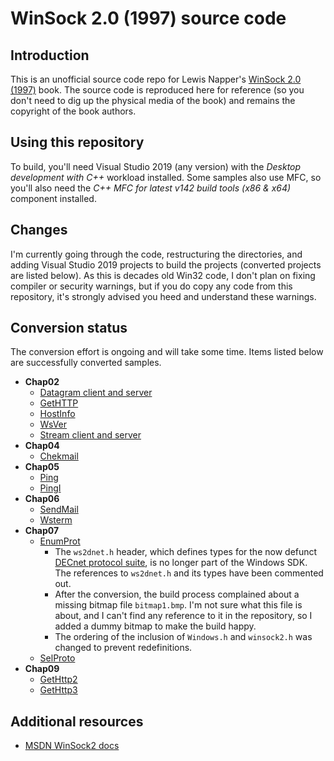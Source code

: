 # WinSock 2.0 (1997) source code

## Introduction

This is an unofficial source code repo for Lewis Napper's [WinSock 2.0 (1997)](https://dl.acm.org/doi/book/10.5555/522582) book. The source code is reproduced here for reference (so you don't need to dig up the physical media of the book) and remains the copyright of the book authors.

## Using this repository

To build, you'll need Visual Studio 2019 (any version) with the _Desktop development with C++_ workload installed. Some samples also use MFC, so you'll also need the _C++ MFC for latest v142 build tools (x86 & x64)_ component installed.

## Changes

I'm currently going through the code, restructuring the directories, and adding Visual Studio 2019 projects to build the projects (converted projects are listed below). As this is decades old Win32 code, I don't plan on fixing compiler or security warnings, but if you do copy any code from this repository, it's strongly advised you heed and understand these warnings.

## Conversion status

The conversion effort is ongoing and will take some time. Items listed below are successfully converted samples.

* **Chap02**
  * [Datagram client and server](https://github.com/yottaawesome/winsock-2.0/tree/master/src/Ch02/DataGram)
  * [GetHTTP](https://github.com/yottaawesome/winsock-2.0/tree/master/src/Ch02/GetHTTP)
  * [HostInfo](https://github.com/yottaawesome/winsock-2.0/tree/master/src/Ch02/HostInfo)
  * [WsVer](https://github.com/yottaawesome/winsock-2.0/tree/master/src/Ch02/wsver)
  * [Stream client and server](https://github.com/yottaawesome/winsock-2.0/tree/master/src/Ch02/Stream)
* **Chap04**
  * [Chekmail](https://github.com/yottaawesome/winsock-2.0/tree/master/src/Ch04)
* **Chap05**
  * [Ping](https://github.com/yottaawesome/winsock-2.0/tree/master/src/Ch05/Ping)
  * [PingI](https://github.com/yottaawesome/winsock-2.0/tree/master/src/Ch05/PingI)
* **Chap06**
  * [SendMail](https://github.com/yottaawesome/winsock-2.0/tree/master/src/Ch06/SendMail)
  * [Wsterm](https://github.com/yottaawesome/winsock-2.0/tree/master/src/Ch06/WSTERM)
* **Chap07**
  * [EnumProt](https://github.com/yottaawesome/winsock-2.0/tree/master/src/Ch07/EnumProt)
    * The `ws2dnet.h` header, which defines types for the now defunct [DECnet protocol suite](https://en.wikipedia.org/wiki/DECnet), is no longer part of the Windows SDK. The references to `ws2dnet.h` and its types have been commented out.
    * After the conversion, the build process complained about a missing bitmap file `bitmap1.bmp`. I'm not sure what this file is about, and I can't find any reference to it in the repository, so I added a dummy bitmap to make the build happy.
    * The ordering of the inclusion of `Windows.h` and `winsock2.h` was changed to prevent redefinitions.
  * [SelProto](https://github.com/yottaawesome/winsock-2.0/tree/master/src/Ch07/SelProto)
* **Chap09**
  * [GetHttp2](https://github.com/yottaawesome/winsock-2.0/tree/master/src/Ch09/GETHTTP2)
  * [GetHttp3](https://github.com/yottaawesome/winsock-2.0/tree/master/src/Ch09/Gethttp3)

## Additional resources

* [MSDN WinSock2 docs](https://docs.microsoft.com/en-us/windows/win32/winsock/windows-sockets-start-page-2)
